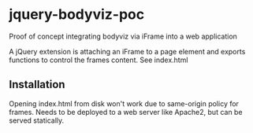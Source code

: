 jquery-bodyviz-poc
==================

Proof of concept integrating bodyviz via iFrame into a web application

A jQuery extension is attaching an iFrame to a page element and exports 
functions to control the frames content. See index.html

Installation
------------

Opening index.html from disk won't work due to same-origin policy for frames.
Needs to be deployed to a web server like Apache2, but can be served statically.
